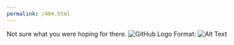 ```yaml
---
permalink: /404.html
---
```

Not sure what you were hoping for there. 
![GitHub Logo](/images/logo.png)
Format: ![Alt Text](url)
